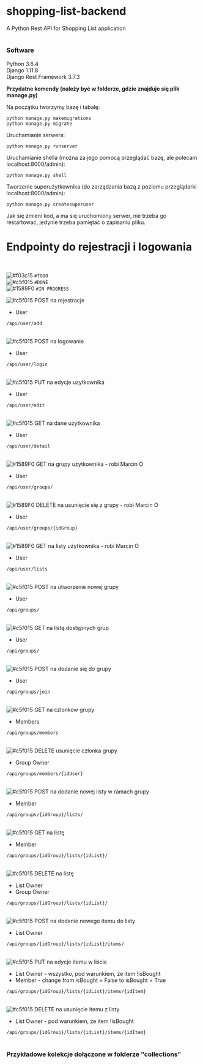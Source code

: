 # <h1>shopping-list-backend</h1>
A Python Rest API for Shopping List application

# <h3>Software</h3>
Python 3.6.4 <br>
Django 1.11.8 <br>
Django Rest Framework 3.7.3 <br>

<b>Przydatne komendy (należy być w folderze, gdzie znajduje się plik manage.py)</b>


Na początku tworzymy bazę i tabalę:

```
python manage.py makemigrations
python manage.py migrate
```

Uruchamianie serwera:
```
python manage.py runserver
```

Uruchamianie shella (można za jego pomocą przeglądać bazę, ale polecam localhost:8000/admin):
```
python manage.py shell
```

Tworzenie superużytkownika (do zarządzania bazą z poziomu przeglądarki localhost:8000/admin):
```
python manage.py createsuperuser
```

Jak się zmieni kod, a ma się uruchomiony serwer, nie trzeba go restartować, jedynie trzeba pamiętać o zapisaniu pliku.


<h1>Endpointy do rejestracji i logowania </h1>
<br>

![#f03c15](https://placehold.it/15/f03c15/000000?text=+) `#TODO` <br>
![#c5f015](https://placehold.it/15/c5f015/000000?text=+) `#DONE` <br>
![#1589F0](https://placehold.it/15/1589F0/000000?text=+) `#IN PROGRESS` <br>

![#c5f015](https://placehold.it/15/c5f015/000000?text=+)
POST na rejestracje   <br>
<ul>
  <li>User</li>
</ul>
<code>/api/user/add</code> <br><br>

![#c5f015](https://placehold.it/15/c5f015/000000?text=+)
POST na logowanie   <br>
<ul>
  <li>User</li>
</ul>
<code>/api/user/login</code> <br><br>

![#c5f015](https://placehold.it/15/c5f015/000000?text=+)
PUT na edycje uzytkownika  <br>
<ul>
  <li>User</li>
</ul>
<code>/api/user/edit</code> <br><br>

![#c5f015](https://placehold.it/15/c5f015/000000?text=+)
GET na dane uzytkownika  <br>
<ul>
  <li>User</li>
</ul>
<code>/api/user/detail</code> <br><br>

![#1589F0](https://placehold.it/15/1589F0/000000?text=+)
GET na grupy użytkownika  - robi Marcin O<br>
<ul>
  <li>User</li>
</ul>
<code>/api/user/groups/</code> <br><br>

![#1589F0](https://placehold.it/15/1589F0/000000?text=+)
DELETE na usunięcie się z grupy - robi Marcin O<br>
<ul>
  <li>User</li>
</ul>
<code>/api/user/groups/{idGroup}</code> <br><br>

![#1589F0](https://placehold.it/15/1589F0/000000?text=+)
GET na listy użytkownika - robi Marcin O<br>
<ul>
  <li>User</li>
</ul>
<code>/api/user/lists</code> <br><br>

![#c5f015](https://placehold.it/15/c5f015/000000?text=+)
POST na utworzenie nowej grupy <br>
<ul>
  <li>User</li>
</ul>
<code>/api/groups/</code> <br><br>

![#c5f015](https://placehold.it/15/c5f015/000000?text=+)
GET na listę dostępnych grup<br>
<ul>
  <li>User</li>
</ul>
<code>/api/groups/</code> <br><br>

![#c5f015](https://placehold.it/15/c5f015/000000?text=+)
POST na dodanie się do grupy<br>
<ul>
  <li>User</li>
</ul>
<code>/api/groups/join</code><br><br>

![#c5f015](https://placehold.it/15/c5f015/000000?text=+)
GET na czlonkow grupy<br>
<ul>
  <li>Members</li>
</ul>
<code>/api/groups/members</code><br><br>

![#c5f015](https://placehold.it/15/c5f015/000000?text=+)
DELETE usunięcie członka grupy<br>
<ul>
  <li>Group Owner</li>
</ul>
<code>/api/groups/members/{idUser}</code><br><br>

![#c5f015](https://placehold.it/15/c5f015/000000?text=+)
POST na dodanie nowej listy w ramach grupy <br>
<ul>
  <li>Member</li>
</ul>
<code>/api/groups/{idGroup}/lists/</code> <br><br>

![#c5f015](https://placehold.it/15/c5f015/000000?text=+)
GET na listę <br>
<ul>
  <li>Member</li>
</ul>
<code>/api/groups/{idGroup}/lists/{idList}/ </code> <br><br>

![#c5f015](https://placehold.it/15/c5f015/000000?text=+)
DELETE na listę  <br>
<ul>
  <li>List Owner</li>
  <li>Group Owner</li>
</ul>
<code>/api/groups/{idGroup}/lists/{idList}/ </code> <br> <br>

![#c5f015](https://placehold.it/15/c5f015/000000?text=+)
POST na dodanie nowego itemu do listy <br>
<ul>
  <li>List Owner</li>
</ul>
<code>/api/groups/{idGroup}/lists/{idList}/items/</code> <br> <br>
 
![#c5f015](https://placehold.it/15/c5f015/000000?text=+)
PUT na edycje itemu w liście  <br>
<ul>
  <li>List Owner - wszystko, pod warunkiem, że item !isBought</li> 
  <li>Member - change from isBought = False to isBought = True</li> 
</ul>
<code>/api/groups/{idGroup}/lists/{idList}/items/{idItem} </code> <br> <br>

![#c5f015](https://placehold.it/15/c5f015/000000?text=+)
DELETE na usunięcie itemu z listy <br>
<ul>
  <li>List Owner - pod warunkiem, że item !isBought</li> 
</ul>
<code>/api/groups/{idGroup}/lists/{idList}/items/{idItem} </code> <br>

<br>
<h3>Przykładowe kolekcje dołączone w folderze "collections"</h3>
